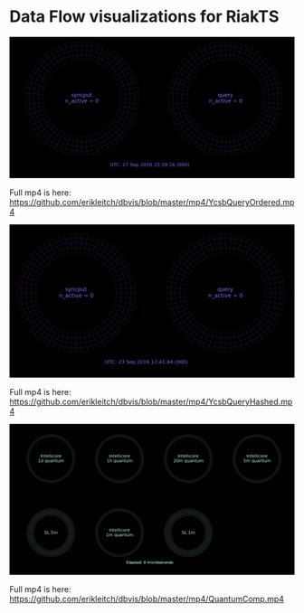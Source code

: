 # Data Flow visualizations for RiakTS

![YCSB Ordered Workload](https://github.com/erikleitch/dbvis/blob/master/images/YcsbQueryOrdered.png)

Full mp4 is here: https://github.com/erikleitch/dbvis/blob/master/mp4/YcsbQueryOrdered.mp4

![YCSB Hashed Workload](https://github.com/erikleitch/dbvis/blob/master/images/YcsbQueryHashed.png)

Full mp4 is here: https://github.com/erikleitch/dbvis/blob/master/mp4/YcsbQueryHashed.mp4

![Query Sonograms](https://github.com/erikleitch/dbvis/blob/master/images/QuantumComp.png)

Full mp4 is here: https://github.com/erikleitch/dbvis/blob/master/mp4/QuantumComp.mp4
